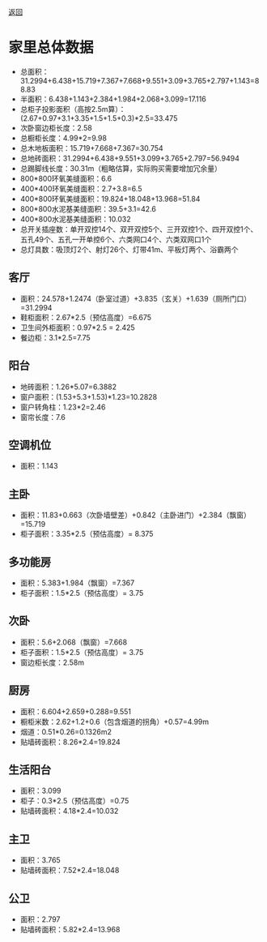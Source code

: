 [返回](../zx.md)

# 家里总体数据

* 总面积：31.2994+6.438+15.719+7.367+7.668+9.551+3.09+3.765+2.797+1.143=88.83
* 半面积：6.438+1.143+2.384+1.984+2.068+3.099=17.116
* 总柜子投影面积（高按2.5m算）：(2.67+0.97+3.1+3.35+1.5+1.5+0.3)*2.5=33.475
* 次卧窗边柜长度：2.58
* 总橱柜长度：4.99*2=9.98
* 总木地板面积：15.719+7.668+7.367=30.754
* 总地砖面积：31.2994+6.438+9.551+3.099+3.765+2.797=56.9494
* 总踢脚线长度：30.31m（粗略估算，实际购买需要增加冗余量）
* 800*800环氧美缝面积：6.6
* 400*400环氧美缝面积：2.7+3.8=6.5
* 400*800环氧美缝面积：19.824+18.048+13.968=51.84
* 800*800水泥基美缝面积：39.5+3.1=42.6
* 400*800水泥基美缝面积：10.032
* 总开关插座数：单开双控14个、双开双控5个、三开双控1个、四开双控1个、五孔49个、五孔一开单控6个、六类网口4个、六类双网口1个
* 总灯具数：吸顶灯2个、射灯26个、灯带41m、平板灯两个、浴霸两个

## 客厅

* 面积：24.578+1.2474（卧室过道）+3.835（玄关）+1.639（厕所门口）=31.2994
* 鞋柜面积：2.67*2.5（预估高度）=6.675
* 卫生间外柜面积：0.97*2.5 = 2.425
* 餐边柜：3.1*2.5=7.75

## 阳台

* 地砖面积：1.26*5.07=6.3882
* 窗户面积：(1.53+5.3+1.53)*1.23=10.2828
* 窗户转角柱：1.23*2=2.46
* 窗帘长度：7.6

## 空调机位

* 面积：1.143

## 主卧

* 面积：11.83+0.663（次卧墙壁差）+0.842（主卧进门）+2.384（飘窗）=15.719
* 柜子面积：3.35*2.5（预估高度）= 8.375

## 多功能房

* 面积：5.383+1.984（飘窗）=7.367
* 柜子面积：1.5*2.5（预估高度）= 3.75

## 次卧

* 面积：5.6+2.068（飘窗）=7.668
* 柜子面积：1.5*2.5（预估高度）= 3.75
* 窗边柜长度：2.58m

## 厨房

* 面积：6.604+2.659+0.288=9.551
* 橱柜米数：2.62+1.2+0.6（包含烟道的拐角）+0.57=4.99m 
* 烟道：0.51*0.26=0.1326m2
* 贴墙砖面积：8.26*2.4=19.824

## 生活阳台

* 面积：3.099
* 柜子：0.3*2.5（预估高度）=0.75
* 贴墙砖面积：4.18*2.4=10.032

## 主卫

* 面积：3.765
* 贴墙砖面积：7.52*2.4=18.048

## 公卫

* 面积：2.797
* 贴墙砖面积：5.82*2.4=13.968